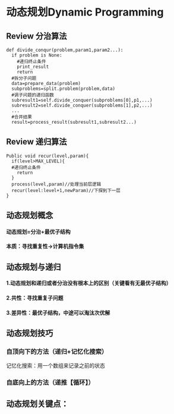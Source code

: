 # 动态规划Dynamic Programming
## Review 分治算法
```
def divide_conqur(problem,param1,param2...):
  if problem is None:
    #递归终止条件
    print_result
    return
  #拆分子问题
  data=prepare_data(problem)
  subproblems=split.problem(problem,data)
  #调子问题的递归函数
  subresult1=self.divide_conquer(subproblems[0],p1,...)
  subresult2=self.divide_conquer(subproblems[1],p2,...)
  ...
  #合并结果
  result=process_result(subresult1,subresult2...)
```
## Review 递归算法
```
Public void recur(level,param){
  if(level>MAX_LEVEL){
  #递归终止条件
    return
  }
  process(level,param)//处理当前层逻辑
  recur(level:level+1,newParam)//下探到下一层
}
```
## 动态规划概念
#### 动态规划=分治+最优子结构
#### 本质：寻找重复性->计算机指令集
## 动态规划与递归
#### 1.动态规划和递归或者分治没有根本上的区别（关键看有无最优子结构）
#### 2.共性：寻找重复子问题
#### 3.差异性：最优子结构，中途可以淘汰次优解
## 动态规划技巧
### 自顶向下的方法（递归+记忆化搜索）
记忆化搜索：用一个数组来记录之前的状态
### 自底向上的方法（递推【循环】）
##  动态规划关键点：
  
